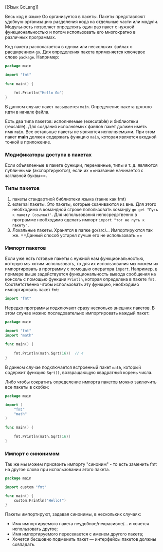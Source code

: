 [[Язык GoLang]]

Весь код в языке Go организуется в пакеты. Пакеты представляют удобную организацию разделения кода на отдельные части или модули. Модульность позволяет определять один раз пакет с нужной функциональностью и потом использовать его многократно в различных программах.

Код пакета располагается в одном или нескольких файлах с расширением `go`. Для определения пакета применяется ключевое слово `package`. Например:

```go
package main

import "fmt"
 
func main() {
     
    fmt.Println("Hello Go")
}
```

В данном случае пакет называется `main`. Определение пакета должно идти в начале файла.

Есть два типа пакетов: исполняемые (executable) и библиотеки (reusable). Для создания исполняемых файлов пакет должен иметь имя `main`. Все остальные пакеты не являются исполняемыми. При этом пакет **main** должен содержать функцию `main`, которая является входной точкой в приложение.

### Модификаторы доступа в пакетах

Если объявленные в пакете функции, переменные, типы и т. д. являются публичными (экспортируются), если их ==название начинается с заглавной буквы==.

### Типы пакетов

1. пакеты стандартной библиотеки языка (такие как fmt)
2. external пакеты. Это пакеты, которые скачиваются  из вне. Для этого необходимо в командной строке попользовать команду `go get "Путь к пакету (ссылка)"`. Для использования непосредственно в программе необходимо сделать импорт `import "тот же путь к пакету"`.
3. Локальные пакеты. Хранятся в папке go/src/... Импортируются так же. ==Данный способ устарел лучше его не использовать.==

### Импорт пакетов

Если уже есть готовые пакеты с нужной нам функциональностью, которую мы хотим использовать, то для их использования мы можем их импортировать в программу с помощью оператора `import`. Например, в примере выше задействуется функциональность вывода сообщения на консоль с помощью функции `Println`, которая определена в пакете `fmt`. Соответственно чтобы использовать эту функцию, необходимо импортировать пакет `fmt`:

```go
import "fmt"
```

Нередко программы подключают сразу несколько внешних пакетов. В этом случае можно последовательно импортировать каждый пакет:

```go
package main

import "fmt"
import "math"
 
func main() {
     
    fmt.Println(math.Sqrt(16))  // 4
}
```

В данном случае подключается встроенный пакет `math`, который содержит функцию `Sqrt()`, возвращающую квадратный корень числа.

Либо чтобы сократить определение импорта пакетов можно заключить все пакеты в скобки:

```go
package main

import (
    "fmt"
    "math"
)
 
func main() {
     
    fmt.Println(math.Sqrt(16))
}
```

### Импорт c синонимом

Так же мы можем присвоить импорту "синоним" - то есть заменить fmt на другое слово при использовании этого пакета.

```go
package main

import custom "fmt"

func main() {
	custom.Println("Hello!")
}
```

Пакеты импортируют, задавая синонимы, в нескольких случаях:

- Имя импортируемого пакета неудобное/некрасивое/… и хочется использовать другое;
- Имя импортируемого пересекается с именем другого пакета;
- Хочется бесшовно подменить пакет — интерфейсы пакетов должны совпадать.




